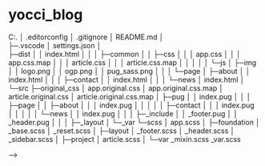 # yocci_blog

<!-- <!-- -->
C:.
│  .editorconfig
│  .gitignore
│  README.md
│  
├─.vscode
│      settings.json
│      
├─dist
│  │  index.html
│  │
│  ├─common
│  │  ├─css
│  │  │      app.css
│  │  │      app.css.map
│  │  │      article.css
│  │  │      article.css.map
│  │  │
│  │  └─js
│  ├─img
│  │      logo.png
│  │      ogp.png
│  │      pug_sass.png
│  │
│  └─page
│      ├─about
│      │      index.html
│      │
│      ├─contact
│      │      index.html
│      │
│      └─news
│              index.html
│
└─src
    ├─original_css
    │      app.original.css
    │      app.original.css.map
    │      article.original.css
    │      article.original.css.map
    │
    ├─pug
    │  │  index.pug
    │  │
    │  ├─page
    │  │  ├─about
    │  │  │      index.pug
    │  │  │
    │  │  ├─contact
    │  │  │      index.pug
    │  │  │
    │  │  └─news
    │  │          index.pug
    │  │
    │  ├─_include
    │  │      _footer.pug
    │  │      _header.pug
    │  │
    │  ├─_layout
    │  └─_var
    └─scss
        │  app.scss
        │
        ├─foundation
        │      _base.scss
        │      _reset.scss
        │
        ├─layout
        │      _footer.scss
        │      _header.scss
        │      _sidebar.scss
        │
        ├─project
        │      article.scss
        │
        └─var
                _mixin.scss
                _var.scss
 <!-- --> -->
